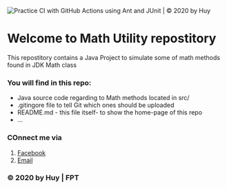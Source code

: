 ![Practice CI with GitHub Actions using Ant and JUnit | © 2020 by Huy](https://github.com/byube1/math-util/workflows/Practice%20CI%20with%20GitHub%20Actions%20using%20Ant%20and%20JUnit%20%7C%20%C2%A9%202020%20by%20Huy/badge.svg)
# Welcome to Math Utility repostitory
This repostitory contains a Java Project to simulate some of math methods found in JDK Math class

### You will find in this repo:
* Java source code regarding to Math methods located in src/
* .gitingore file to tell Git which ones should be uploaded
* README.md - this file itself- to show the home-page of this repo
* ...


### COnnect me via
1. [Facebook](https://facebook.com)
2. [Email](mailto:tieurua1@gmail.com)

### © 2020 by Huy | FPT  
